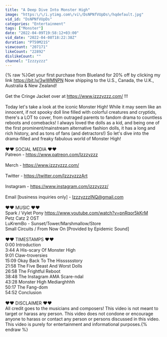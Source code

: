```yaml
---
title: "A Deep Dive Into Monster High"
image: "https:\/\/i.ytimg.com\/vi\/DsNPNfVUpDs\/hqdefault.jpg"
vid_id: "DsNPNfVUpDs"
categories: "Entertainment"
tags: ["Monster"]
date: "2022-04-09T19:58:12+03:00"
vid_date: "2022-04-08T18:22:38Z"
duration: "PT59M21S"
viewcount: "207171"
likeCount: "22892"
dislikeCount: ""
channel: "Izzzyzzz"
---
```

{% raw %}Get your first purchase from Blueland for 20% off by clicking my link <a rel="nofollow" target="blank" href="https://bit.ly/3wWMNPN">https://bit.ly/3wWMNPN</a> Now shipping to the U.S., Canada, the U.K., Australia &amp; New Zealand!<br /><br />Get the Cringe Jacket over at <a rel="nofollow" target="blank" href="https://www.izzzyzzz.com/">https://www.izzzyzzz.com/</a> !!!<br /><br />Today let's take a look at the iconic Monster High! While it may seem like an innocent, if not spooky doll line filled with colorful creatures and cryptids, there's a LOT to cover, from outraged parents to fandom drama to countless reboots and comebacks! I always loved the dolls as a kid, and being one of the first prominent/mainstream alternative fashion dolls, it has a long and rich history, and as tons of fans (and detractors!) So let's dive into the drama-filled and freaky fabulous world of Monster High!<br /><br />❤︎❤︎ SOCIAL MEDIA ❤︎❤︎<br />Patreon - <a rel="nofollow" target="blank" href="https://www.patreon.com/Izzzyzzz">https://www.patreon.com/Izzzyzzz</a><br /><br />Merch - <a rel="nofollow" target="blank" href="https://www.izzzyzzz.com/">https://www.izzzyzzz.com/</a><br /><br />Twitter - <a rel="nofollow" target="blank" href="https://twitter.com/IzzzyzzzArt">https://twitter.com/IzzzyzzzArt</a><br /><br />Instagram - <a rel="nofollow" target="blank" href="https://www.instagram.com/izzzyzzz/​​​">https://www.instagram.com/izzzyzzz/​​​</a><br />​<br />Email [business inquiries only] - IzzzyzzzINQ@gmail.com<br /><br />❤︎❤︎ MUSIC ❤︎❤︎<br />Spark / Vylet Pony <a rel="nofollow" target="blank" href="https://www.youtube.com/watch?v=pnRqor5kKrM">https://www.youtube.com/watch?v=pnRqor5kKrM</a><br />Petz Catz 2 OST<br />LuKremBo - Sunset/Tower/Marshmallow/Store<br />Small Circuits / From Now On [Provided by Epidemic Sound]<br /><br />❤︎❤︎ TIMESTAMPS ❤︎❤︎<br />0:00 Introduction<br />3:44 A His-scary Of Monster High<br />9:01 Claw-troversies<br />15:09 Okay Back To The Hisssssstory<br />21:58 The Five Beast And Worst Dolls<br />26:58 The Frightful Reboot<br />38:48 The Instagram AMA Scare-ndal<br />43:28 Monster High Mediarghhhh<br />50:17 The Fang-dom<br />54:52 Conclusion<br /><br />❤︎❤︎ DISCLAIMER ❤︎❤︎<br />All credit goes to the musicians and composers! This video is not meant to target or harass any person. This video does not condone or encourage anyone to harass or contact any person or persons discussed in this video. This video is purely for entertainment and informational purposes.{% endraw %}
